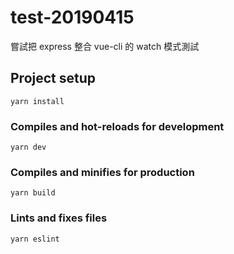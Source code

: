 # test-20190415

嘗試把 express 整合 vue-cli 的 watch 模式測試

## Project setup
```
yarn install
```

### Compiles and hot-reloads for development
```
yarn dev
```

### Compiles and minifies for production
```
yarn build
```

### Lints and fixes files
```
yarn eslint
```
